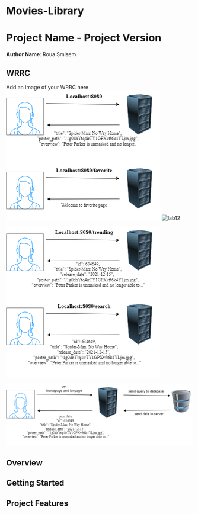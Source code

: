 # Movies-Library
# Project Name - Project Version

**Author Name**: Roua Smisem

## WRRC
Add an image of your WRRC here
![lab11](img/lab11.png)
![lab12](https://github.com/RouaSmisem02/Movies-Library/assets/162110860/f5cd7e74-4cb3-48b7-947f-eda55377a64a)


![lab12](img/Lab12.png)

![lab13](img/lab13.png)




## Overview

## Getting Started
<!-- What are the steps that a user must take in order to build this app on their own machine and get it running? -->

## Project Features
<!-- What are the features included in you app -->
